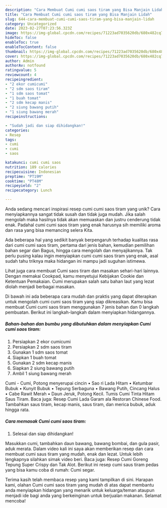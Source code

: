 ```yaml
---
description: "Cara Membuat Cumi cumi saos tiram yang Bisa Manjain Lidah"
title: "Cara Membuat Cumi cumi saos tiram yang Bisa Manjain Lidah"
slug: 644-cara-membuat-cumi-cumi-saos-tiram-yang-bisa-manjain-lidah
category: Uncategorized
date: 2023-02-27T07:23:56.323Z
image: https://img-global.cpcdn.com/recipes/71223ad7035620db/680x482cq70/cumi-cumi-saos-tiram-foto-resep-utama.jpg
hideToc: false
enableToc: true
enableTocContent: false
thumbnail: https://img-global.cpcdn.com/recipes/71223ad7035620db/680x482cq70/cumi-cumi-saos-tiram-foto-resep-utama.jpg
cover: https://img-global.cpcdn.com/recipes/71223ad7035620db/680x482cq70/cumi-cumi-saos-tiram-foto-resep-utama.jpg
author: Admin
authorAv: notfound
ratingvalue: 5
reviewcount: 4
recipeingredient:
- "2 ekor cumicumi"
- "2 sdm saos tiram"
- "1 sdm saos tomat"
- "1 buah tomat"
- "2 sdm kecap manis"
- "2 siung bawang putih"
- "1 siung bawang merah"
recipeinstructions:

- "Sudah jadi dan siap dihidangkan!"
categories:
- Resep
tags:
- cumi
- cumi
- saos

katakunci: cumi cumi saos 
nutrition: 189 calories
recipecuisine: Indonesian
preptime: "PT19M"
cooktime: "PT48M"
recipeyield: "2"
recipecategory: Lunch

---
```





Anda sedang mencari inspirasi resep cumi cumi saos tiram yang unik? Cara menyiapkannya sangat tidak susah dan tidak juga mudah. Jika salah mengolah maka hasilnya tidak akan memuaskan dan justru cenderung tidak enak. Padahal cumi cumi saos tiram yang enak harusnya sih memiliki aroma dan rasa yang bisa memancing selera Kita.





Ada beberapa hal yang sedikit banyak berpengaruh terhadap kualitas rasa dari cumi cumi saos tiram, pertama dari jenis bahan, kemudian pemilihan bahan segar dan Bagus, hingga cara mengolah dan menyajikannya. Tak perlu pusing kalau ingin menyiapkan cumi cumi saos tiram yang enak,      asal sudah tahu triknya maka hidangan ini mampu jadi suguhan istimewa.














Lihat juga cara membuat Cumi saos tiram dan masakan sehari-hari lainnya. Dengan memakai Cookpad, kamu menyetujui Kebijakan Cookie dan Ketentuan Pemakaian. Cumi merupakan salah satu bahan laut yang lezat diolah menjadi berbagai masakan.






Di bawah ini ada beberapa cara mudah dan praktis yang dapat diterapkan untuk mengolah cumi cumi saos tiram yang siap dikreasikan. Kamu bisa membuat Cumi cumi saos tiram menggunakan 7 jenis bahan dan 0 langkah pembuatan. Berikut ini langkah-langkah dalam menyiapkan hidangannya.

<!--inarticleads1-->

##### Bahan-bahan dan bumbu yang dibutuhkan dalam menyiapkan Cumi cumi saos tiram:

1. Persiapkan 2 ekor cumicumi
1. Persiapkan 2 sdm saos tiram
1. Gunakan 1 sdm saos tomat
1. Siapkan 1 buah tomat
1. Gunakan 2 sdm kecap manis
1. Siapkan 2 siung bawang putih
1. Ambil 1 siung bawang merah


Cumi - Cumi, Potong menyerupai cincin • Sao ri Lada Hitam • Ketumbar Bubuk • Kunyit Bubuk • Tepung Serbaguna • Bawang Putih, Cincang Halus • Cabe Rawit Merah • Daun Jeruk, Potong Kecil. Tumis Cumi Tinta Hitam Saus Tiram. Baca juga: Resep Cumi Lada Garam ala Restoran Chinese Food. Tambahkan saus tiram, kecap manis, saus tiram, dan merica bubuk, aduk hingga rata. 

<!--inarticleads2-->

##### Cara memasak Cumi cumi saos tiram:


1. Selesai dan siap dihidangkan!

Masukkan cumi, tambahkan daun bawang, bawang bombai, dan gula pasir, aduk merata. Dalam video kali ini saya akan memberikan resep dan cara membuat cumi saus tiram yang mudah, enak dan lezat. Untuk lebih lengkapnya silahkan simak video beri. Baca juga: Resep Cumi Goreng Tepung Super Crispy dan Tak Alot. Berikut ini resep cumi saus tiram pedas yang bisa kamu coba di rumah: Cumi segar. 

Terima kasih telah membaca resep yang kami tampilkan di sini. Harapan kami, olahan Cumi cumi saos tiram yang mudah di atas dapat membantu anda menyiapkan hidangan yang menarik untuk keluarga/teman ataupun menjadi ide bagi anda yang berkeinginan untuk berjualan makanan. Selamat mencoba!
